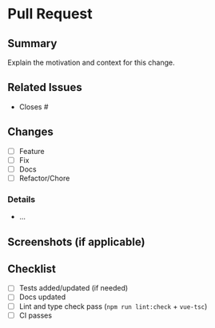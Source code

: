 # Pull Request

## Summary

Explain the motivation and context for this change.

## Related Issues

- Closes #

## Changes

- [ ] Feature
- [ ] Fix
- [ ] Docs
- [ ] Refactor/Chore

### Details

- ...

## Screenshots (if applicable)

## Checklist

- [ ] Tests added/updated (if needed)
- [ ] Docs updated
- [ ] Lint and type check pass (`npm run lint:check` + `vue-tsc`)
- [ ] CI passes
